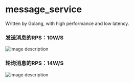 # message_service
Written by Golang, with high performance and low latency.

### 发送消息的RPS：10W/S

![image description](http://dev.apihash.com/huazi/message_service/raw/master/benchmark/message_service_post_rps.jpg)


### 轮询消息的RPS：14W/S

![image description](http://dev.apihash.com/huazi/message_service/raw/master/benchmark/poll_rps.jpg)

